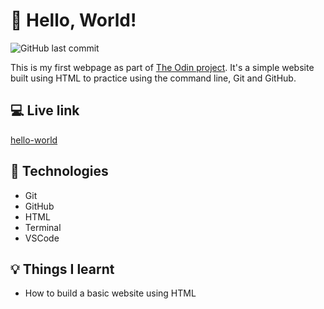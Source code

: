 # :wave: Hello, World!

![GitHub last commit](https://img.shields.io/github/last-commit/xanderbylo/hello-world) 

This is my first webpage as part of [The Odin project](https://www.theodinproject.com/). It's a simple website built using HTML to practice using the command line, Git and GitHub.

## :computer: Live link

[hello-world](https://xanderbylo.github.io/hello-world/)

## :floppy_disk: Technologies

* Git
* GitHub
* HTML
* Terminal
* VSCode

## :bulb: Things I learnt

* How to build a basic website using HTML